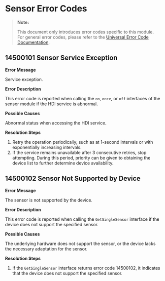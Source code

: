 # Sensor Error Codes

> **Note:**
>
> This document only introduces error codes specific to this module. For general error codes, please refer to the [Universal Error Code Documentation](../cj-errorcode-universal.md).

## 14500101 Sensor Service Exception

**Error Message**

Service exception.

**Error Description**

This error code is reported when calling the `on`, `once`, or `off` interfaces of the sensor module if the HDI service is abnormal.

**Possible Causes**

Abnormal status when accessing the HDI service.

**Resolution Steps**

1. Retry the operation periodically, such as at 1-second intervals or with exponentially increasing intervals.
2. If the service remains unavailable after 3 consecutive retries, stop attempting. During this period, priority can be given to obtaining the device list to further determine device availability.

## 14500102 Sensor Not Supported by Device

**Error Message**

The sensor is not supported by the device.

**Error Description**

This error code is reported when calling the `GetSingleSensor` interface if the device does not support the specified sensor.

**Possible Causes**

The underlying hardware does not support the sensor, or the device lacks the necessary adaptation for the sensor.

**Resolution Steps**

1. If the `GetSingleSensor` interface returns error code 14500102, it indicates that the device does not support the specified sensor.